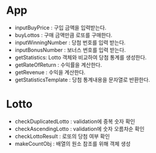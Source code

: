 # App

- inputBuyPrice : 구입 금액을 입력받는다.
- buyLottos : 구매 금액만큼 로또를 구매한다.
- inputWinningNumber : 당첨 번호를 입력 받는다.
- inputBonusNumber : 보너스 번호를 입력 받는다.
- getStatistics: Lotto 객체와 비교하여 당첨 통계를 생성한다.
- getRateOfReturn : 수익률을 계산한다.
- getRevenue : 수익을 계산한다.
- getStatisticsTemplate : 당첨 통계내용을 문자열로 반환한다.

# Lotto

- checkDuplicatedLotto : validation에 중복 숫자 확인
- checkAscendingLotto : validation에 숫자 오름차순 확인
- checkLottoResult : 로또의 당첨 여부 확인
- makeCountObj : 배열의 원소 참조를 위해 객체 생성
